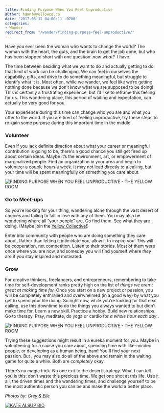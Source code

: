 ```yaml
---
title: Finding Purpose When You Feel Unproductive
author: hanna@yellowco.co
date: '2017-06-12 04:00:11 -0700'
categories:
- Wander
redirect_from: "/wander/finding-purpose-feel-unproductive/"
---
```


Have you ever been the woman who wants to change the world? The woman with the heart, the guts, and the brain to get the job done, but who has been stopped short with one question: _now what?_  I have.

The time between deciding what we want to do and actually getting to do that kind of work can be challenging. We can feel in ourselves the capability, gifts, and drive to do something meaningful, but struggle to identify what it is. Most often, while we wander, we feel like we’re getting nothing done because we don’t know what we are supposed to be doing! This is certainly a frustrating experience, but I’d like to reframe this feeling for us. This wandering place, this period of waiting and expectation, can actually be very good for you.

Your experience during this time can change who you are and what you offer to the world. If you are tired of feeling unproductive, try these steps to re-gain some purpose during this important time in the middle.

### **Volunteer**

Even if you lack definite direction about what your career or meaningful contribution is going to be, there's a good chance you still get fired up about certain ideas. Maybe it’s the environment, art, or empowerment of marginalized people. Find an organization in your area and begin to volunteer a couple hours a week. It may not lead directly to a calling, but your time will be spent meaningfully on something you care about.

![FINDING PURPOSE WHEN YOU FEEL UNPRODUCTIVE - THE YELLOW ROOM](http://yellowco.co/wp-content/uploads/2017/06/GraceYoon019.jpg "FINDING PURPOSE WHEN YOU FEEL UNPRODUCTIVE - THE YELLOW ROOM")

### **Go to Meet-ups**

So you’re looking for your thing, wandering alone through the vast desert of choices and failing to fall in love with any of them. You may also be wondering where all “your people” are. Go find them. See what they are doing. (Maybe join the [Yellow Collective!](http://yellowcollective.co/)) 

Enter into community with people who are doing something they care about. Rather than letting it intimidate you, allow it to inspire you! This will be cooperation, not competition. Listen to their stories. Most of them were once where you are now, and someday you will find yourself where _they_ are if you stay inspired and motivated.

### **Grow**

For creative thinkers, freelancers, and entrepreneurs, remembering to take time for self-development ranks pretty high on the list of _things we aren’t great at making time for._ Once you start on a new project or passion, you will be completely enthralled and overwhelmed (in a good way) by what you get to spend your life doing. So right now, while you’re looking for that next calling, use this downtime to do the things you always wanted to but didn’t make time for. Learn a new skill. Practice a hobby. Build new relationships. Go to therapy. Pray, meditate, do yoga or cardio for _a whole hour each day_ .

![FINDING PURPOSE WHEN YOU FEEL UNPRODUCTIVE - THE YELLOW ROOM](http://yellowco.co/wp-content/uploads/2017/06/GraceYoon021.jpg "FINDING PURPOSE WHEN YOU FEEL UNPRODUCTIVE - THE YELLOW ROOM")

Trying these suggestions might result in a eureka moment for you. Maybe in volunteering for a cause you care about, spending time with like-minded people, or developing as a human being, bam! You'll find your next passion. But , you may also do all of the above and remain in the waiting game for quite a while. Both are _completely_ okay.

There’s no magic trick. No one exit to the desert strategy. What I can tell you is this: don’t waste this precious time. We get one shot at this life. Use it all, the driven times and the wandering times, and challenge yourself to be the most authentic person you can be and make the world a better place.

_Photos by: [Grey & Elle](http://www.greyandelle.com/)_

[![KATE ALSUP BIO](http://yellowco.co/wp-content/uploads/2017/06/KATE-ALSUP-BIO.jpg)](http://www.katealsup.com/)
